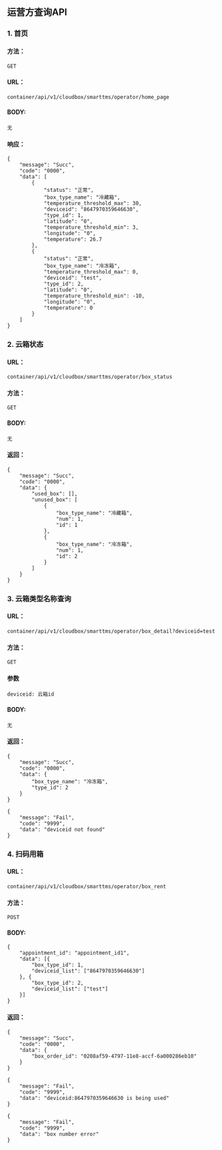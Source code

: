 ## 运营方查询API

### 1. 首页

#### 方法：
 
`GET`

#### URL：

`container/api/v1/cloudbox/smarttms/operator/home_page`

#### BODY:
`无`
#### 响应：

```
{
    "message": "Succ",
    "code": "0000",
    "data": [
        {
            "status": "正常",
            "box_type_name": "冷藏箱",
            "temperature_threshold_max": 30,
            "deviceid": "8647970359646630",
            "type_id": 1,
            "latitude": "0",
            "temperature_threshold_min": 3,
            "longitude": "0",
            "temperature": 26.7
        },
        {
            "status": "正常",
            "box_type_name": "冷冻箱",
            "temperature_threshold_max": 0,
            "deviceid": "test",
            "type_id": 2,
            "latitude": "0",
            "temperature_threshold_min": -10,
            "longitude": "0",
            "temperature": 0
        }
    ]
}
```


### 2. 云箱状态

#### URL：

`container/api/v1/cloudbox/smarttms/operator/box_status`

#### 方法： 

`GET`

#### BODY:
 `无`
#### 返回：

```
{
    "message": "Succ",
    "code": "0000",
    "data": {
        "used_box": [],
        "unused_box": [
            {
                "box_type_name": "冷藏箱",
                "num": 1,
                "id": 1
            },
            {
                "box_type_name": "冷冻箱",
                "num": 1,
                "id": 2
            }
        ]
    }
}

```


### 3. 云箱类型名称查询

#### URL：

`container/api/v1/cloudbox/smarttms/operator/box_detail?deviceid=test`

#### 方法： 

`GET`

#### 参数
`deviceid: 云箱id `

#### BODY:
 `无`
#### 返回：

```
{
    "message": "Succ",
    "code": "0000",
    "data": {
        "box_type_name": "冷冻箱",
        "type_id": 2
    }
}

```

```
{
    "message": "Fail",
    "code": "9999",
    "data": "deviceid not found"
}

```

### 4. 扫码用箱
#### URL：

`container/api/v1/cloudbox/smarttms/operator/box_rent`

#### 方法： 

`POST`

#### BODY:
```
{
	"appointment_id": "appointment_id1",
	"data": [{
		"box_type_id": 1,
		"deviceid_list": ["8647970359646630"]
	}, {
		"box_type_id": 2,
		"deviceid_list": ["test"]
	}]
}
```
#### 返回：
```
{
    "message": "Succ",
    "code": "0000",
    "data": {
        "box_order_id": "0208af59-4797-11e8-accf-6a000286eb10"
    }
}
```

```
{
    "message": "Fail",
    "code": "9999",
    "data": "deviceid:8647970359646630 is being used"
}
```

```
{
    "message": "Fail",
    "code": "9999",
    "data": "box number error"
}

```


